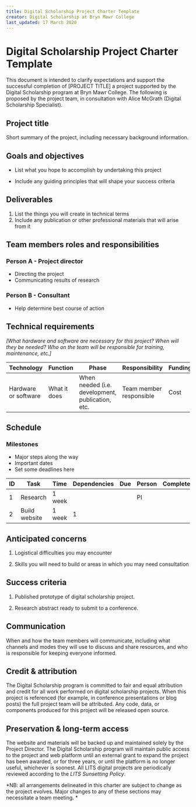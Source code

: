 ```yaml
---
title: Digital Scholarship Project Charter Template
creator: Digital Scholarship at Bryn Mawr College
last_updated: 17 March 2020
---
```




# Digital Scholarship Project Charter Template

This document is intended to clarify expectations and support the successful completion of \[PROJECT TITLE\] a project supported by the Digital Scholarship program at Bryn Mawr College. The following is proposed by the project team, in consultation with Alice McGrath (Digital Scholarship Specialist).

## Project title

Short summary of the project, including necessary background information.

## Goals and objectives

-   List what you hope to accomplish by undertaking this project

-   Include any guiding principles that will shape your success criteria

## Deliverables

1.  List the things you will create in technical terms
2.  Include any publication or other professional materials that will arise from it

## Team members roles and responsibilities

### Person A - Project director

- Directing the project
- Communicating results of research

### Person B - Consultant

- Help determine best course of action

## Technical requirements

*[What hardware and software are necessary for this project? When will they be needed? Who on the team will be responsible for training, maintenance, etc.\]*

| **Technology** | **Function** | **Phase** | **Responsibility** | **Funding** |
| -------------- | ------------ | --------- | ------------------ | ----------- |
|  Hardware or software  |  What it does  |  When needed (i.e. development, publication, etc.  | Team member responsible  | Cost  |



##                                                                                                                            Schedule

### Milestones

-   Major steps along the way
-   Important dates
-   Set some deadlines here

| ID   | Task | Time | Dependencies | Due  | Person | Complete |
| ---- | ---- | ---- | ------------ | ---- | ------ | -------- |
| 1 | Research | 1 week |      |      | PI   |      |
| 2 | Build website | 1 week | 1 | | | |

## Anticipated concerns

1.  Logistical difficulties you may encounter

2.  Skills you will need to build or areas in which you may need consultation

## Success criteria

1.  Published prototype of digital scholarship project.

2.  Research abstract ready to submit to a conference.

## Communication

When and how the team members will communicate, including what channels and modes they will use to discuss and share resources, and who is responsible for keeping everyone informed.

## Credit & attribution

The Digital Scholarship program is committed to fair and equal attribution and credit for all work performed on digital scholarship projects. When this project is referenced (for example, in conference presentations or blog posts) the full project team will be attributed. Any code, data, or components produced for this project will be released open source.

## Preservation & long-term access

The website and materials will be backed up and maintained solely by the Project Director. The Digital Scholarship program will maintain public access to the project and web platform until an external grant to expand the project has been awarded, or for three years, or until the platform is no longer useful, whichever is soonest. All LITS digital projects are periodically reviewed according to the *LITS Sunsetting Policy*.

*NB: all arrangements delineated in this charter are subject to change as the project evolves. Major changes to any of these sections may necessitate a team meeting. *
